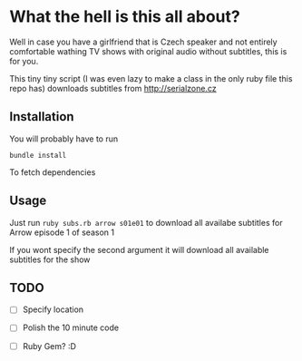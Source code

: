 # What the hell is this all about?

Well in case you have a girlfriend that is Czech speaker and 
not entirely comfortable wathing TV shows with original audio
without subtitles, this is for you.

This tiny tiny script (I was even lazy to make a class in the only ruby file 
    this repo has) downloads subtitles from http://serialzone.cz 


## Installation

You will probably have to run 

`bundle install` 

To fetch dependencies


## Usage

Just run `ruby subs.rb arrow s01e01` to download all availabe subtitles
for Arrow episode 1 of season 1

If you wont specify the second argument it will download all available 
subtitles for the show


## TODO

- [ ] Specify location
- [ ] Polish the 10 minute code
- [ ] Ruby Gem? :D

